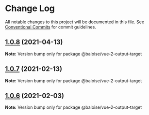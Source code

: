# Change Log

All notable changes to this project will be documented in this file.
See [Conventional Commits](https://conventionalcommits.org) for commit guidelines.

## [1.0.8](https://github.com/baloise/stencil-ds-output-targets/compare/@baloise/vue-2-output-target@1.0.7...@baloise/vue-2-output-target@1.0.8) (2021-04-13)

**Note:** Version bump only for package @baloise/vue-2-output-target





## [1.0.7](https://github.com/baloise/stencil-ds-output-targets/compare/@baloise/vue-2-output-target@1.0.6...@baloise/vue-2-output-target@1.0.7) (2021-02-13)

**Note:** Version bump only for package @baloise/vue-2-output-target





## [1.0.6](https://github.com/baloise/stencil-ds-output-targets/compare/@baloise/vue-2-output-target@1.0.5...@baloise/vue-2-output-target@1.0.6) (2021-02-03)

**Note:** Version bump only for package @baloise/vue-2-output-target
